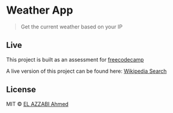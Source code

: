 # Weather App

> Get the current weather based on your IP

## Live

This project is built as an assessment for [freecodecamp](https://freecodecamp.com)

A live version of this project can be found here: [Wikipedia Search](http://elazzabi.com/projects/weather-app/)

## License

MIT © [EL AZZABI Ahmed](http://elazzabi.com)